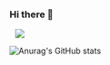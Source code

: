 ### Hi there 👋

<a href="https://velog.io/@b612_boreum">
    <img 
        src="http://img.shields.io/badge/-FFC0CB?style=flat&logo=Vector Logo Zone&link=https://velog.io/@b612_boreum"
        style="height : auto; margin-left : 10px; margin-right : 10px;"/>
</a>

![Anurag's GitHub stats](https://github-readme-stats.vercel.app/api?username=Hyun-Jiii&show_icons=true&theme=radical)

<!--
**Hyun-Jiii/Hyun-Jiii** is a ✨ _special_ ✨ repository because its `README.md` (this file) appears on your GitHub profile.

Here are some ideas to get you started:

- 🔭 I’m currently working on ...
- 🌱 I’m currently learning ...
- 👯 I’m looking to collaborate on ...
- 🤔 I’m looking for help with ...
- 💬 Ask me about ...
- 📫 How to reach me: ...
- 😄 Pronouns: ...
- ⚡ Fun fact: ...
-->
